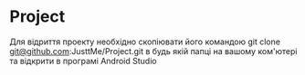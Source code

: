 # Project
Для відриття проекту необхідно скопіювати його командою git clone git@github.com:JusttMe/Project.git в будь якій папці на вашому ком'ютері та відкрити в програмі Android Studio 
